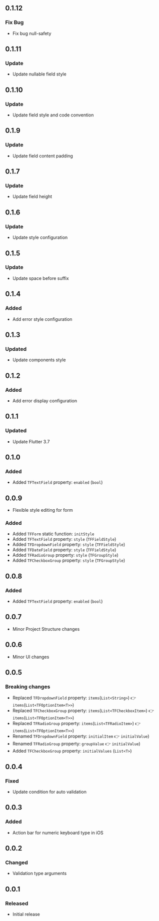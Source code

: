 ## 0.1.12

### Fix Bug

* Fix bug null-safety

## 0.1.11

### Update

* Update nullable field style

## 0.1.10

### Update

* Update field style and code convention

## 0.1.9

### Update

* Update field content padding

## 0.1.7

### Update

* Update field height

## 0.1.6

### Update

* Update style configuration

## 0.1.5

### Update

* Update space before suffix

## 0.1.4

### Added

* Add error style configuration

## 0.1.3

### Updated

* Update components style

## 0.1.2

### Added

* Add error display configuration

## 0.1.1

### Updated

* Update Flutter 3.7

## 0.1.0

### Added

* Added `TFTextField` property: `enabled` (`bool`)

## 0.0.9

* Flexible style editing for form

### Added

* Added `TFForm` static function: `initStyle`
* Added `TFTextField` property: `style` (`TFFieldStyle`)
* Added `TFDropdownField` property: `style` (`TFFieldStyle`)
* Added `TFDateField` property: `style` (`TFFieldStyle`)
* Added `TFRadioGroup` property: `style` (`TFGroupStyle`)
* Added `TFCheckboxGroup` property: `style` (`TFGroupStyle`)

## 0.0.8

### Added

* Added `TFTextField` property: `enabled` (`bool`)

## 0.0.7

* Minor Project Structure changes

## 0.0.6

* Minor UI changes

## 0.0.5

### Breaking changes

* Replaced `TFDropdownField` property: `items`(`List<String>`) 👉 `items`(`List<TFOptionItem<T>>`)
* Replaced `TFCheckboxGroup` property: `items`(`List<TFCheckboxItem>`) 👉 `items`(`List<TFOptionItem<T>>`)
* Replaced `TFRadioGroup` property: `items`(`List<TFRadioItem>`) 👉 `items`(`List<TFOptionItem<T>>`)
* Renamed `TFDropdownField` property: `initialItem` 👉 `initialValue`)
* Renamed `TFRadioGroup` property: `groupValue` 👉 `initialValue`)
* Added `TFCheckboxGroup` property: `initialValues` (`List<T>`)

## 0.0.4

### Fixed

* Update condition for auto validation

## 0.0.3

### Added

* Action bar for numeric keyboard type in iOS

## 0.0.2

### Changed

* Validation type arguments

## 0.0.1

### Released

* Initial release
